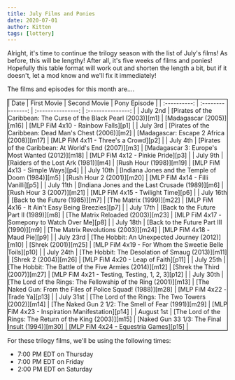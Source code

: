 ```yaml
---
title: July Films and Ponies
date: 2020-07-01
author: Kitten
tags: [lottery]
---
```


Alright, it's time to continue the trilogy season with the list of July's films!  As before, this will be lengthy!  After all, it's five weeks of films and ponies!  Hopefully this table format will work out and shorten the length a bit, but if it doesn't, let a mod know and we'll fix it immediately!

The films and episodes for this month are....

<div style="border: 1px solid black;">
| Date | First Movie | Second Movie | Pony Episode |
| :----------: | :---------------: | :---------------: | :---------------: | 
| July 2nd | [Pirates of the Caribbean: The Curse of the Black Pearl (2003)][m1] | [Madagascar (2005)][m16] | [MLP FiM 4x10 - Rainbow Falls][p1] |
| July 3rd | [Pirates of the Caribbean: Dead Man's Chest (2006)][m2] | [Madagascar: Escape 2 Africa (2008)][m17] | [MLP FiM 4x11 - Three's a Crowd][p2] |
| July 4th | [Pirates of the Caribbean: At World's End (2007)][m3] | [Madagascar 3: Europe's Most Wanted (2012)][m18] | [MLP FiM 4x12 - Pinkie Pride][p3] |
| July 9th | [Raiders of the Lost Ark (1981)][m4] | [Rush Hour (1998)][m19] | [MLP FiM 4x13 - Simple Ways][p4] |
| July 10th | [Indiana Jones and the Temple of Doom (1984)][m5] | [Rush Hour 2 (2001)][m20] | [MLP FiM 4x14 - Filli Vanilli][p5] |
| July 11th | [Indiana Jones and the Last Crusade (1989)][m6] | [Rush Hour 3 (2007)][m21] | [MLP FiM 4x15 - Twilight Time][p6] |
| July 16th | [Back to the Future (1985)][m7] | [The Matrix (1999)][m22] | [MLP FiM 4x16 - It Ain't Easy Being Breezies][p7] |
| July 17th | [Back to the Future Part II (1989)][m8] | [The Matrix Reloaded (2003)][m23] | [MLP FiM 4x17 - Somepony to Watch Over Me][p8] |
| July 18th | [Back to the Future Part III (1990)][m9] | [The Matrix Revolutions (2003)][m24] | [MLP FiM 4x18 - Maud Pie][p9] |
| July 23rd | [The Hobbit: An Unexpected Journey (2012)][m10] | [Shrek (2001)][m25] | [MLP FiM 4x19 - For Whom the Sweetie Belle Toils][p10] |
| July 24th | [The Hobbit: The Desolation of Smaug (2013)][m11] | [Shrek 2 (2004)][m26] | [MLP FiM 4x20 - Leap of Faith][p11] |
| July 25th | [The Hobbit: The Battle of the Five Armies (2014)][m12] | [Shrek the Third (2007)][m27] | [MLP FiM 4x21 - Testing, Testing, 1, 2, 3][p12] |
| July 30th | [The Lord of the Rings: The Fellowship of the Ring (2001)][m13] | [The Naked Gun: From the Files of Police Squad! (1988)][m28] | [MLP FiM 4x22 - Trade Ya][p13] |
| July 31st | [The Lord of the Rings: The Two Towers (2002)][m14] | [The Naked Gun 2 1/2: The Smell of Fear (1991)][m29] | [MLP FiM 4x23 - Inspiration Manifestation][p14] |
| August 1st | [The Lord of the Rings: The Return of the King (2003)][m15] | [Naked Gun 33 1/3: The Final Insult (1994)][m30] | [MLP FiM 4x24 - Equestria Games][p15] |
</div>


For these trilogy films, we'll be using the following times:
- 7:00 PM EDT on Thursday
- 7:00 PM EDT on Friday
- 2:00 PM EDT on Saturday


[m1]: https://www.imdb.com/title/tt0325980/
[m2]: https://www.imdb.com/title/tt0383574/
[m3]: https://www.imdb.com/title/tt0449088/
[m4]: https://www.imdb.com/title/tt0082971/
[m5]: https://www.imdb.com/title/tt0087469/
[m6]: https://www.imdb.com/title/tt0097576/
[m7]: https://www.imdb.com/title/tt0088763/
[m8]: https://www.imdb.com/title/tt0096874/
[m9]: https://www.imdb.com/title/tt0099088/
[m10]: https://www.imdb.com/title/tt0903624/
[m11]: https://www.imdb.com/title/tt1170358/
[m12]: https://www.imdb.com/title/tt2310332/
[m13]: https://www.imdb.com/title/tt0120737/
[m14]: https://www.imdb.com/title/tt0167261/
[m15]: https://www.imdb.com/title/tt0167260/
[m16]: https://www.imdb.com/title/tt0351283/
[m17]: https://www.imdb.com/title/tt0479952/
[m18]: https://www.imdb.com/title/tt1277953/
[m19]: https://www.imdb.com/title/tt0120812/
[m20]: https://www.imdb.com/title/tt0266915/
[m21]: https://www.imdb.com/title/tt0293564/
[m22]: https://www.imdb.com/title/tt0133093/
[m23]: https://www.imdb.com/title/tt0234215/
[m24]: https://www.imdb.com/title/tt0242653/
[m25]: https://www.imdb.com/title/tt0126029/
[m26]: https://www.imdb.com/title/tt0298148/
[m27]: https://www.imdb.com/title/tt0413267/
[m28]: https://www.imdb.com/title/tt0095705/
[m29]: https://www.imdb.com/title/tt0102510/
[m30]: https://www.imdb.com/title/tt0110622/
[p1]: https://www.imdb.com/title/tt3099906/
[p2]: https://www.imdb.com/title/tt3099904/
[p3]: https://www.imdb.com/title/tt3099902/
[p4]: https://www.imdb.com/title/tt3099900/
[p5]: https://www.imdb.com/title/tt3099898/
[p6]: https://www.imdb.com/title/tt3099896/
[p7]: https://www.imdb.com/title/tt3099894/
[p8]: https://www.imdb.com/title/tt3099892/
[p9]: https://www.imdb.com/title/tt3099890/
[p10]: https://www.imdb.com/title/tt3099888/
[p11]: https://www.imdb.com/title/tt3099886/
[p12]: https://www.imdb.com/title/tt3099884/
[p13]: https://www.imdb.com/title/tt3099882/
[p14]: https://www.imdb.com/title/tt3099880/
[p15]: https://www.imdb.com/title/tt3099878/

